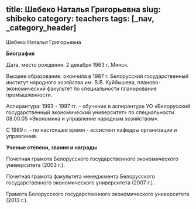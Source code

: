 title: Шебеко Наталья Григорьевна
slug: shibeko
category: teachers
tags: [_nav, _category_header]
---

Шебеко Наталья Григорьевна

__Биография__

Дата, место рождения: 2 декабря 1963 г. Минск.

Высшее образование:  окончила в 1987 г.  Белорусский государственный институт народного хозяйства им. В.В. Куйбышева, планово-экономический факультет по специальности планирование промышленности.

Аспирантура: 1993 - 1997 гг. - обучение  в аспирантуре УО «Белорусский государственный экономический университет» по специальности 08.00.05 «Экономика и управление народным хозяйством».

С 1989 г.  - по настоящее время -  ассистент  кафедры организации и управления.

__Ученые степени, звания и награды__

Почетная грамота  Белорусского государственного экономического университета (2003 г.).

Почетная грамота факультета менеджмента Белорусского государственного экономического университета (2007 г.).

Грамота Белорусского государственного экономического университета (2013 г.).
